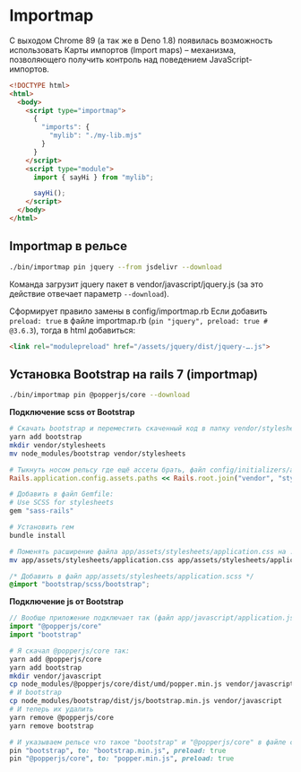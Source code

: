 # Importmap

С выходом Chrome 89 (а так же в Deno 1.8) появилась возможность использовать
Карты импортов (Import maps) – механизма, позволяющего получить контроль над
поведением JavaScript-импортов.

```html
<!DOCTYPE html>
<html>
  <body>
    <script type="importmap">
      {
        "imports": {
          "mylib": "./my-lib.mjs"
        }
      }
    </script>
    <script type="module">
      import { sayHi } from "mylib";

      sayHi();
    </script>
  </body>
</html>
```

## Importmap в рельсе

```sh
./bin/importmap pin jquery --from jsdelivr --download
```

Команда загрузит jquery пакет в vendor/javascript/jquery.js (за это действие отвечает
параметр `--download`).

Сформирует правило замены в config/importmap.rb
Если добавить `preload: true` в файле importmap.rb (`pin "jquery", preload: true # @3.6.3`), тогда в html добавиться:

```html
<link rel="modulepreload" href="/assets/jquery/dist/jquery-….js">
```

<!-- Необходимо в app/assets/config/manifest.js добавить `//= link jquery/dist/jquery.js` -->

## Установка Bootstrap на rails 7 (importmap)

```sh
./bin/importmap pin @popperjs/core --download
```

__Подключение scss от Bootstrap__

```sh
# Скачать bootstrap и переместить скаченный код в папку vendor/stylesheets
yarn add bootstrap
mkdir vendor/stylesheets
mv node_modules/bootstrap vendor/stylesheets
```

```rb
# Тыкнуть носом рельсу где ещё ассеты брать, файл config/initializers/assets.rb:
Rails.application.config.assets.paths << Rails.root.join("vendor", "stylesheets")
```

```sh
# Добавить в файл Gemfile:
# Use SCSS for stylesheets
gem "sass-rails"
```

```sh
# Установить гем
bundle install
```

```sh
# Поменять расширение файла app/assets/stylesheets/application.css на .scss
mv app/assets/stylesheets/application.css app/assets/stylesheets/application.scss
```

```css
/* Добавить в файл app/assets/stylesheets/application.scss */
@import "bootstrap/scss/bootstrap";
```

__Подключение js от Bootstrap__

```js
// Вообще приложение подключает так (файл app/javascript/application.js):
import "@popperjs/core"
import "bootstrap"
```

```sh
# Я скачал @popperjs/core так:
yarn add @popperjs/core
yarn add bootstrap
mkdir vendor/javascript
cp node_modules/@popperjs/core/dist/umd/popper.min.js vendor/javascript
# И bootstrap
cp node_modules/bootstrap/dist/js/bootstrap.min.js vendor/javascript
# И теперь их удалить
yarn remove @popperjs/core
yarn remove bootstrap
```

```rb
# И указываем рельсе что такое "bootstrap" и "@popperjs/core" в файле config/importmap.rb
pin "bootstrap", to: "bootstrap.min.js", preload: true
pin "@popperjs/core", to: "popper.min.js", preload: true
```

